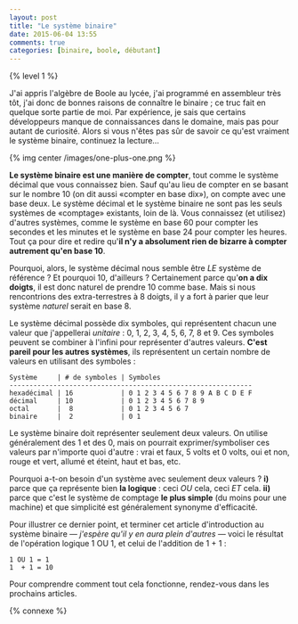 ```yaml
---
layout: post
title: "Le système binaire"
date: 2015-06-04 13:55
comments: true
categories: [binaire, boole, débutant]
---
```


{% level 1 %}

J'ai appris l'algèbre de Boole au lycée, j'ai programmé en assembleur très tôt,
j'ai donc de bonnes raisons de connaître le binaire ; ce truc fait en quelque
sorte partie de moi.  Par expérience, je sais que certains développeurs manque
de connaissances dans le domaine, mais pas pour autant de curiosité.  Alors si
vous n'êtes pas sûr de savoir ce qu'est vraiment le système binaire, continuez
la lecture…

{% img center /images/one-plus-one.png %}

<!-- more -->

**Le système binaire est une manière de compter**, tout comme le système
décimal que vous connaissez bien. Sauf qu'au lieu de compter en se basant sur
le nombre 10 (on dit aussi «compter en base dix»), on compte avec une base
deux. Le système décimal et le système binaire ne sont pas les seuls systèmes
de «comptage» existants, loin de là. Vous connaissez (et utilisez) d'autres
systèmes, comme le système en base 60 pour compter les secondes et les minutes
et le système en base 24 pour compter les heures.  Tout ça pour dire et redire
qu'**il n'y a absolument rien de bizarre à compter autrement qu'en base 10**.

Pourquoi, alors, le système décimal nous semble être *LE* système de référence ?
Et pourquoi 10, d'ailleurs ? Certainement parce qu'**on a dix doigts**, il est
donc naturel de prendre 10 comme base. Mais si nous rencontrions des
extra-terrestres à 8 doigts, il y a fort à parier que leur système *naturel*
serait en base 8.

Le système décimal possède dix symboles, qui représentent chacun une valeur que
j'appellerai *unitaire* : 0, 1, 2, 3, 4, 5, 6, 7, 8 et 9. Ces symboles peuvent
se combiner à l'infini pour représenter d'autres valeurs. **C'est pareil pour
les autres systèmes**, ils représentent un certain nombre de valeurs en utilisant
des symboles :

    Système     | # de symboles | Symboles
    -------------------------------------------------------------
    hexadécimal | 16            | 0 1 2 3 4 5 6 7 8 9 A B C D E F
    décimal     | 10            | 0 1 2 3 4 5 6 7 8 9
    octal       |  8            | 0 1 2 3 4 5 6 7
    binaire     |  2            | 0 1

Le système binaire doit représenter seulement deux valeurs.  On utilise
généralement des 1 et des 0, mais on pourrait exprimer/symboliser ces valeurs
par n'importe quoi d'autre : vrai et faux, 5 volts et 0 volts, oui et non,
rouge et vert, allumé et éteint, haut et bas, etc.

Pourquoi a-t-on besoin d'un système avec seulement deux valeurs ?
**i)** parce que ça représente bien **la logique** : ceci *OU* cela, ceci *ET* cela.
**ii)** parce que c'est le système de comptage **le plus simple** (du moins pour une machine) et que simplicité est généralement synonyme d'efficacité.

Pour illustrer ce dernier point, et terminer cet article d'introduction au
système binaire — *j'espère qu'il y en aura plein d'autres* —  voici le
résultat de l'opération logique 1 OU 1, et celui de l'addition de 1 + 1 :

    1 OU 1 = 1
    1  + 1 = 10

Pour comprendre comment tout cela fonctionne, rendez-vous dans les prochains
articles.

{% connexe %}
